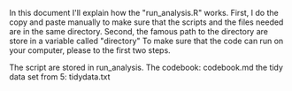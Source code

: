 In this document I'll explain how the "run_analysis.R" works.
First, I do the copy and paste manually to make sure that the scripts and the files needed are in the same directory.
Second, the famous path to the directory are store in a variable called "directory"
To make sure that the code can run on your computer, please to the first two steps.

The script are stored in run_analysis.
The codebook: codebook.md
the tidy data set from 5: tidydata.txt
